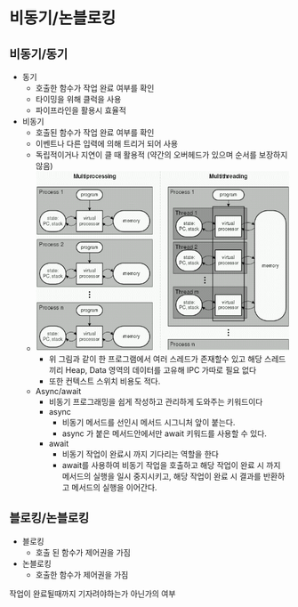 # 비동기/논블로킹

## 비동기/동기

* 동기
  * 호출한 함수가 작업 완료 여부를 확인
  * 타이밍을 위해 클럭을 사용
  * 파이프라인을 활용시 효율적
* 비동기
  * 호출된 함수가 작업 완료 여부를 확인
  * 이벤트나 다른 입력에 의해 트리거 되어 사용
  * 독립적이거나 지연이 클 때 활용적 (약간의 오버헤드가 있으며 순서를 보장하지 않음)
  * ![1684977247723](image/선점형_비선점형/1684977247723.png)
    * 위 그림과 같이 한 프로그램에서 여러 스레드가 존재할수 있고 해당 스레드 끼리 Heap, Data 영역의 데이터를 고유해 IPC 가따로 필요 없다
    * 또한 컨텍스트 스위치 비용도 적다.
  * Async/await
    * 비동기 프로그래밍을 쉽게 작성하고 관리하게 도와주는 키워드이다
    * async
      * 비동기 메서드를 선인시 메서드 시그니처 앞이 붙는다.
      * async 가 붙은 메서드안에서만 await 키워드를 사용할 수 있다.
    * await
      * 비동기 작업이 완료시 까지 기다리는 역할을 한다
      * await를 사용하여 비동기 작업을 호출하고 해당 작업이 완료 시 까지 메서드의 실행을 일시 중지시키고, 해당 작업이 완료 시 결과를 반환하고 메서드의 실행을 이어간다.

## 블로킹/논블로킹

* 블로킹
  * 호출 된 함수가 제어권을 가짐
* 논블로킹
  * 호출한 함수가 제어권을 가짐

작업이 완료될때까지 기자려야하는가 아닌가의 여부
